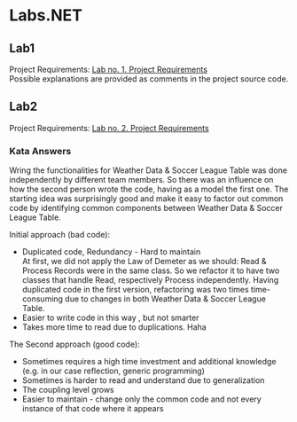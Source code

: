 # Labs.NET

## Lab1

Project Requirements: [Lab no. 1. Project Requirements](https://docs.google.com/document/d/1yvDcGLEIEMuLAceOTZ-n00U9XvVxnUiN/edit)  
Possible explanations are provided as comments in the project source code.

## Lab2  

Project Requirements: [Lab no. 2. Project Requirements](http://codekata.com/kata/kata04-data-munging/)  

### Kata Answers  

Wring the functionalities for Weather Data & Soccer League Table was done independently by different team members. So there was an influence on how the second person wrote the code, having as a model the first one. The starting idea was surprisingly good and make it easy to factor out common code by identifying common components between Weather Data & Soccer League Table.  

Initial approach (bad code):  
- Duplicated code, Redundancy - Hard to maintain  
  At first, we did not apply the Law of Demeter as we should: Read & Process Records were in the same class. So we refactor it to have two classes that handle Read, respectively Process independently. Having duplicated code in the first version, refactoring was two times time-consuming due to changes in both Weather Data & Soccer League Table.
- Easier to write code in this way , but not smarter  
- Takes more time to read due to duplications. Haha  

The Second approach (good code):  
- Sometimes requires a high time investment and additional knowledge (e.g. in our case reflection, generic programming)  
- Sometimes is harder to read and understand due to generalization  
- The coupling level grows  
- Easier to maintain - change only the common code and not every instance of that code where it appears  
